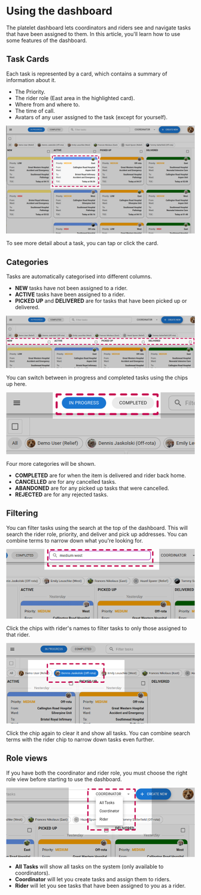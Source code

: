 # Using the dashboard

The platelet dashboard lets coordinators and riders see and navigate tasks that have been assigned to them. In this article, you'll learn how to use some features of the dashboard.

## Task Cards

Each task is represented by a card, which contains a summary of information about it.

* The Priority.
* The rider role (East area in the highlighted card).
* Where from and where to.
* The time of call.
* Avatars of any user assigned to the task (except for yourself).

![Dashboard](images%2Fdashboard_job.png)

To see more detail about a task, you can tap or click the card.

## Categories

Tasks are automatically categorised into different columns.

* **NEW** tasks have not been assigned to a rider.
* **ACTIVE** tasks have been assigned to a rider.
* **PICKED UP** and **DELIVERED** are for tasks that have been picked up or delivered.

![In Progress Categories](images%2Fcategories.png)

You can switch between in progress and completed tasks using the chips up here.

![In Progress/Completed](images%2Finprogress.png)

Four more categories will be shown.

* **COMPLETED** are for when the item is delivered and rider back home.
* **CANCELLED** are for any cancelled tasks.
* **ABANDONED** are for any picked up tasks that were cancelled.
* **REJECTED** are for any rejected tasks.

## Filtering

You can filter tasks using the search at the top of the dashboard. This will search the rider role, priority, and deliver and pick up addresses. You can combine terms to narrow down what you're looking for.

![Filter](images%2Ffilter.png)

Click the chips with rider's names to filter tasks to only those assigned to that rider.

![User Filter](images%2Fuser_filter.png)

Click the chip again to clear it and show all tasks. You can combine search terms with the rider chip to narrow down tasks even further.

## Role views

If you have both the coordinator and rider role, you must choose the right role view before starting to use the dashboard.

![Role View](images%2Frole_view.png)

* **All Tasks** will show all tasks on the system (only available to coordinators).
* **Coordinator** will let you create tasks and assign them to riders.
* **Rider** will let you see tasks that have been assigned to you as a rider.
